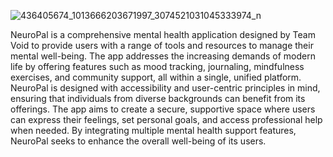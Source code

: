 ![436405674_1013666203671997_3074521031045333974_n](https://github.com/Crayzjbs/Javines_NeuroPal/assets/97206960/2f81efe3-6c49-47a9-b5ec-46f44fbd7cf1)


NeuroPal is a comprehensive mental health application designed by Team Void to provide users with a range of tools and resources to manage their mental well-being. 
The app addresses the increasing demands of modern life by offering features such as mood tracking, journaling, mindfulness exercises, and community support, all within a single,
unified platform. NeuroPal is designed with accessibility and user-centric principles in mind, ensuring that individuals from diverse backgrounds can benefit from its offerings.
The app aims to create a secure, supportive space where users can express their feelings, set personal goals, and access professional help when needed. By integrating multiple mental
health support features, NeuroPal seeks to enhance the overall well-being of its users.
